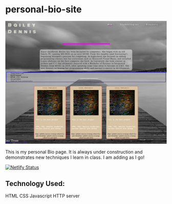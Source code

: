 # personal-bio-site

![image](./img/siteimage.png)

This is my personal Bio page. It is always under construction and demonstrates new techniques I learn in class. I am adding as I go!

[![Netlify Status](https://api.netlify.com/api/v1/badges/805046e0-6178-45b4-8096-0438dda20606/deploy-status)](https://app.netlify.com/sites/modest-goldwasser-67af6f/deploys)

## Technology Used:

HTML
CSS
Javascript
HTTP server
